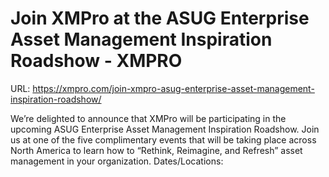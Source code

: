 # Join XMPro at the ASUG Enterprise Asset Management Inspiration Roadshow - XMPRO

URL: https://xmpro.com/join-xmpro-asug-enterprise-asset-management-inspiration-roadshow/

We’re delighted to announce that XMPro will be participating in the upcoming ASUG Enterprise Asset Management Inspiration Roadshow.
Join us at one of the five complimentary events that will be taking place across North America to learn how to “Rethink, Reimagine, and Refresh” asset management in your organization.
Dates/Locations: